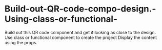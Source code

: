 # Build-out-QR-code-compo-design.-Using-class-or-functional-
Build out this QR code component and get it looking as close to the design. Use class or functional component to create the project Display the content using the props.
